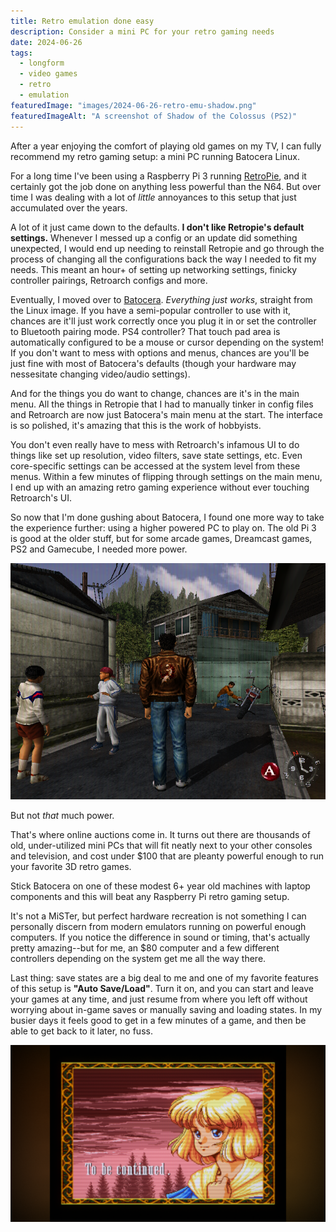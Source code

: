 ```yaml
---
title: Retro emulation done easy
description: Consider a mini PC for your retro gaming needs
date: 2024-06-26
tags:
  - longform
  - video games
  - retro
  - emulation
featuredImage: "images/2024-06-26-retro-emu-shadow.png"
featuredImageAlt: "A screenshot of Shadow of the Colossus (PS2)"
---
```


After a year enjoying the comfort of playing old games on my TV, I can fully recommend my retro gaming setup: a mini PC running Batocera Linux.

For a long time I've been using a Raspberry Pi 3 running [RetroPie](https://retropie.org.uk/), and it certainly got the job done on anything less powerful than the N64. But over time I was dealing with a lot of *little* annoyances to this setup that just accumulated over the years.

A lot of it just came down to the defaults. **I don't like Retropie's default settings.** Whenever I messed up a config or an update did something unexpected, I would end up needing to reinstall Retropie and go through the process of changing all the configurations back the way I needed to fit my needs. This meant an hour+ of setting up networking settings, finicky controller pairings, Retroarch configs and more.

Eventually, I moved over to [Batocera](https://batocera.org/). *Everything just works*, straight from the Linux image. If you have a semi-popular controller to use with it, chances are it'll just work correctly once you plug it in or set the controller to Bluetooth pairing mode. PS4 controller? That touch pad area is automatically configured to be a mouse or cursor depending on the system! If you don't want to mess with options and menus, chances are you'll be just fine with most of Batocera's defaults (though your hardware may nessesitate changing video/audio settings).

And for the things you do want to change, chances are it's in the main menu. All the things in Retropie that I had to manually tinker in config files and Retroarch are now just Batocera's main menu at the start. The interface is so polished, it's amazing that this is the work of hobbyists.

You don't even really have to mess with Retroarch's infamous UI to do things like set up resolution, video filters, save state settings, etc. Even core-specific settings can be accessed at the system level from these menus. Within a few minutes of flipping through settings on the main menu, I end up with an amazing retro gaming experience without ever touching Retroarch's UI.

So now that I'm done gushing about Batocera, I found one more way to take the experience further: using a higher powered PC to play on. The old Pi 3 is good at the older stuff, but for some arcade games, Dreamcast games, PS2 and Gamecube, I needed more power.

<img src="images/2024-06-26-retro-emu-shenmue.png" alt="A screenshot from Shenmue (Dreamcast) with scanline filter">

But not *that* much power.

That's where online auctions come in. It turns out there are thousands of old, under-utilized mini PCs that will fit neatly next to your other consoles and television, and cost under $100 that are pleanty powerful enough to run your favorite 3D retro games.

Stick Batocera on one of these modest 6+ year old machines with laptop components and this will beat any Raspberry Pi retro gaming setup.

It's not a MiSTer, but perfect hardware recreation is not something I can personally discern from modern emulators running on powerful enough computers. If you notice the difference in sound or timing, that's actually pretty amazing--but for me, an $80 computer and a few different controllers depending on the system get me all the way there.

Last thing: save states are a big deal to me and one of my favorite features of this setup is **"Auto Save/Load"**. Turn it on, and you can start and leave your games at any time, and just resume from where you left off without worrying about in-game saves or manually saving and loading states. In my busier days it feels good to get in a few minutes of a game, and then be able to get back to it later, no fuss.

<img src="images/2024-06-26-retro-emu-ys3.png" alt="A screenshot from Ys 3 with the text 'To be continued'">